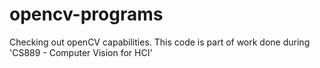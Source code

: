 # opencv-programs
Checking out openCV capabilities.
This code is part of work done during 'CS889 - Computer Vision for HCI'  
